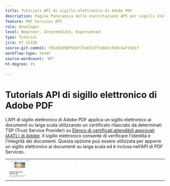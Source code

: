```yaml
---
title: Tutorials API di sigillo elettronico di Adobe PDF
description: Pagina Panoramica delle esercitazioni API per sigilli elettronici di Adobe PDF
feature: PDF Services API
role: Developer
level: Beginner, Intermediate, Experienced
type: Tutorial
jira: KT-15330
source-git-commit: 765e02998f91bf37a6f2df7eb63c550c4af15d1f
workflow-type: tm+mt
source-wordcount: '87'
ht-degree: 1%

---
```


# Tutorials API di sigillo elettronico di Adobe PDF

L’API di sigillo elettronico di Adobe PDF applica un sigillo elettronico ai documenti su larga scala utilizzando un certificato rilasciato da determinati TSP (Trust Service Provider) su [Elenco di certificati attendibili approvati (AATL) di Adobe](https://helpx.adobe.com/it/acrobat/kb/approved-trust-list1.html). Il sigillo elettronico consente di verificare l’identità e l’integrità dei documenti. Questa opzione può essere utilizzata per apporre un sigillo elettronico ai documenti su larga scala ed è inclusa nell’API di PDF Services.

<table style="table-layout:fixed">
<tr>
 <td>
   <a href="automatically-apply-electronic-seal.md">
      <img alt="Applica automaticamente un sigillo elettronico" src="assets/automatically-apply-seal.png" />
  </td>
  <td>
    <img alt="Spaziatore" src="../assets/WhiteBanner_Placeholder.png" />
    <div>
    <br>
  </td>
  <td>
    <img alt="Spaziatore" src="../assets/WhiteBanner_Placeholder.png" />
    <div>
    <br>
  </td>
  <td>
    <img alt="Spaziatore" src="../assets/WhiteBanner_Placeholder.png" />
    <div>
    <br>
  </td>
</tr>
</table>
